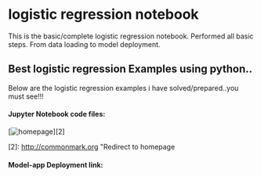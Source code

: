 # logistic regression notebook
 This is the basic/complete logistic regression notebook. Performed all basic steps. From data loading to model deployment.

## Best logistic regression Examples using python..

Below are the logistic regression examples i have solved/prepared..you must see!!!

#### Jupyter Notebook code files:
[![homepage][1]][2]

[1]:  http://commonmark.org/help/images/favicon.png
[2]:  http://commonmark.org "Redirect to homepage
#### Model-app Deployment link:



